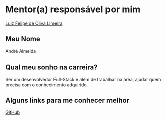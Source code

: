 # Mentor(a) responsável por mim

[Luiz Felipe de Oliva Limeira](https://github.com/training-center/mentoria/blob/master/profiles/mentors/profiles/luiz_felipe_limeira.md)

## Meu Nome

André Almeida

## Qual meu sonho na carreira?

Ser um desenvolvedor Full-Stack e além de trabalhar na área, ajudar quem precisa com o conhecimento adquirido.

## Alguns links para me conhecer melhor

[GitHub](https://github.com/alfalmeida)
